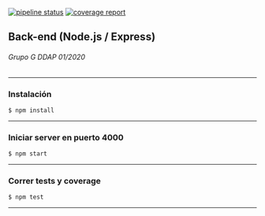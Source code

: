 
[![pipeline status](https://gitlab.com/h3adHunter/ddap-012020-grupo-g-be/badges/master/pipeline.svg)](https://gitlab.com/h3adHunter/ddap-012020-grupo-g-be/-/commits/master) [![coverage report](https://gitlab.com/h3adHunter/ddap-012020-grupo-g-be/badges/master/coverage.svg)](https://gitlab.com/h3adHunter/ddap-012020-grupo-g-be/-/commits/master)
## Back-end (Node.js / Express)
###### Grupo G DDAP 01/2020
---
### Instalación

```
$ npm install
```
---
### Iniciar server en puerto 4000

```
$ npm start
```
---
### Correr tests y coverage

```
$ npm test
```
---
